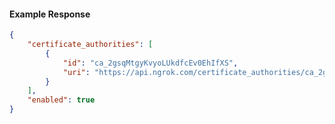 <!-- Code generated for API Clients. DO NOT EDIT. -->

#### Example Response

```json
{
	"certificate_authorities": [
		{
			"id": "ca_2gsqMtgyKvyoLUkdfcEv0EhIfXS",
			"uri": "https://api.ngrok.com/certificate_authorities/ca_2gsqMtgyKvyoLUkdfcEv0EhIfXS"
		}
	],
	"enabled": true
}
```

